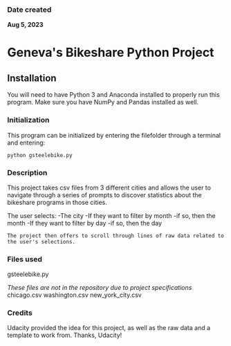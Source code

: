 
### Date created
**Aug  5, 2023**

# **Geneva's Bikeshare Python Project**

## Installation
You will need to have Python 3 and Anaconda installed to properly run this program. Make sure you have NumPy and Pandas installed as well. 

### Initialization
This program can be initialized by entering the filefolder through a terminal and entering:

`python gsteelebike.py`
### Description
This project takes csv files from 3 different cities and allows the user to navigate through a series of prompts to discover statistics about the bikeshare programs in those cities.

The user selects:
-The city
-If they want to filter by month
    -if so, then the month
-If they want to filter by day
    -if so, then the day

    The project then offers to scroll through lines of raw data related to the user's selections. 

### Files used
gsteelebike.py

_These files are not in the repository due to project specifications_
chicago.csv
washington.csv
new_york_city.csv

### Credits

Udacity provided the idea for this project, as well as the raw data and a template to work from. Thanks, Udacity! 

